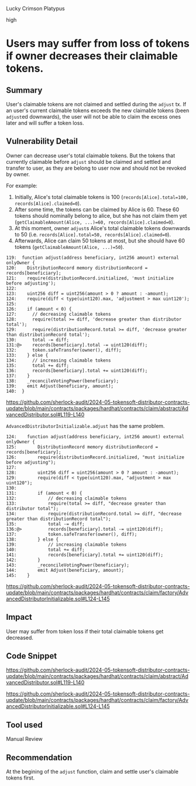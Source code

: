 Lucky Crimson Platypus

high

# Users may suffer from loss of tokens if owner decreases their claimable tokens.

## Summary
User's claimable tokens are not claimed and settled during the `adjust` tx. If an user's current claimable tokens exceeds the new claimable tokens (been `adjust`ed downwards), the user will not be able to claim the excess ones later and will suffer a token loss.

## Vulnerability Detail
Owner can decrease user's total claimable tokens. But the tokens that currently claimable before `adjust` should be claimed and settled and transfer to user, as they are belong to user now and should not be revoked by owner.

For example:
1. Initially, Alice's total claimable tokens is 100 (`records[Alice].total=100, records[Alice].claimed=0`).
2. After some time, the tokens can be claimed by Alice is 60. These 60 tokens should nominally belong to alice, but she has not claim them yet (`getClaimableAmount(Alice, ...)=60, records[Alice].claimed=0`).
3. At this moment, owner `adjust`s Alice's total claimable tokens downwards to 50 (i.e. `records[Alice].total=50, records[Alice].claimed=0`).
4. Afterwards, Alice can claim 50 tokens at most, but she should have 60 tokens (`getClaimableAmount(Alice, ...)=50`).
```solidity
119:  function adjust(address beneficiary, int256 amount) external onlyOwner {
120:    DistributionRecord memory distributionRecord = records[beneficiary];
121:    require(distributionRecord.initialized, 'must initialize before adjusting');
122:
123:    uint256 diff = uint256(amount > 0 ? amount : -amount);
124:    require(diff < type(uint120).max, 'adjustment > max uint120');
125:
126:    if (amount < 0) {
127:      // decreasing claimable tokens
128:      require(total >= diff, 'decrease greater than distributor total');
129:      require(distributionRecord.total >= diff, 'decrease greater than distributionRecord total');
130:      total -= diff;
131:@>    records[beneficiary].total -= uint120(diff);
132:      token.safeTransfer(owner(), diff);
133:    } else {
134:      // increasing claimable tokens
135:      total += diff;
136:      records[beneficiary].total += uint120(diff);
137:    }
138:    _reconcileVotingPower(beneficiary);
139:    emit Adjust(beneficiary, amount);
140:  }
```
https://github.com/sherlock-audit/2024-05-tokensoft-distributor-contracts-update/blob/main/contracts/packages/hardhat/contracts/claim/abstract/AdvancedDistributor.sol#L119-L140

`AdvancedDistributorInitializable.adjust` has the same problem.
```solidity
124:    function adjust(address beneficiary, int256 amount) external onlyOwner {
125:        DistributionRecord memory distributionRecord = records[beneficiary];
126:        require(distributionRecord.initialized, "must initialize before adjusting");
127:
128:        uint256 diff = uint256(amount > 0 ? amount : -amount);
129:        require(diff < type(uint120).max, "adjustment > max uint120");
130:
131:        if (amount < 0) {
132:            // decreasing claimable tokens
133:            require(total >= diff, "decrease greater than distributor total");
134:            require(distributionRecord.total >= diff, "decrease greater than distributionRecord total");
135:            total -= diff;
136:@>          records[beneficiary].total -= uint120(diff);
137:            token.safeTransfer(owner(), diff);
138:        } else {
139:            // increasing claimable tokens
140:            total += diff;
141:            records[beneficiary].total += uint120(diff);
142:        }
143:        _reconcileVotingPower(beneficiary);
144:        emit Adjust(beneficiary, amount);
145:    }
```
https://github.com/sherlock-audit/2024-05-tokensoft-distributor-contracts-update/blob/main/contracts/packages/hardhat/contracts/claim/factory/AdvancedDistributorInitializable.sol#L124-L145

## Impact
User may suffer from token loss if their total claimable tokens get decreased.

## Code Snippet
https://github.com/sherlock-audit/2024-05-tokensoft-distributor-contracts-update/blob/main/contracts/packages/hardhat/contracts/claim/abstract/AdvancedDistributor.sol#L119-L140

https://github.com/sherlock-audit/2024-05-tokensoft-distributor-contracts-update/blob/main/contracts/packages/hardhat/contracts/claim/factory/AdvancedDistributorInitializable.sol#L124-L145

## Tool used

Manual Review

## Recommendation
At the begining of the `adjust` function, claim and settle user's claimable tokens first.